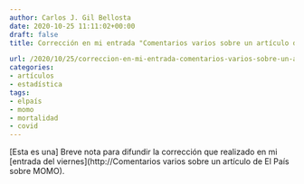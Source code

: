 ```yaml
---
author: Carlos J. Gil Bellosta
date: 2020-10-25 11:11:02+00:00
draft: false
title: Corrección en mi entrada "Comentarios varios sobre un artículo de El País sobre MOMO"

url: /2020/10/25/correccion-en-mi-entrada-comentarios-varios-sobre-un-articulo-de-el-pais-sobre-momo/
categories:
- artículos
- estadística
tags:
- elpaís
- momo
- mortalidad
- covid
---
```


[Esta es una] Breve nota para difundir la corrección que realizado en mi [entrada del viernes](http://Comentarios varios sobre un artículo de El País sobre MOMO).